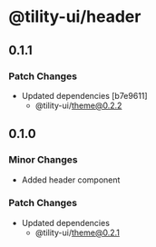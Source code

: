 # @tility-ui/header

## 0.1.1

### Patch Changes

- Updated dependencies [b7e9611]
  - @tility-ui/theme@0.2.2

## 0.1.0

### Minor Changes

- Added header component

### Patch Changes

- Updated dependencies
  - @tility-ui/theme@0.2.1
